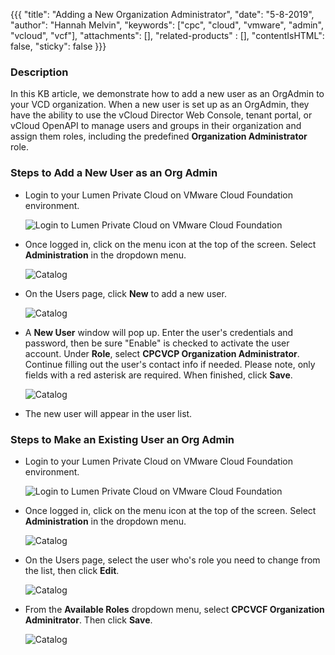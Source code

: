 {{{
  "title": "Adding a New Organization Administrator",
  "date": "5-8-2019",
  "author": "Hannah Melvin",
  "keywords": ["cpc", "cloud", "vmware", "admin", "vcloud", "vcf"],
  "attachments": [],
  "related-products" : [],
  "contentIsHTML": false,
  "sticky": false
}}}

### Description
In this KB article, we demonstrate how to add a new user as an OrgAdmin to your VCD organization. When a new user is set up as an OrgAdmin, they have the ability to use the vCloud Director Web Console, tenant portal, or vCloud OpenAPI to manage users and groups in their organization and assign them roles, including the predefined __Organization Administrator__ role.

### Steps to Add a New User as an Org Admin
* Login to your Lumen Private Cloud on VMware Cloud Foundation environment.

  ![Login to Lumen Private Cloud on VMware Cloud Foundation](../../images/dccf/login-html5.png)

* Once logged in, click on the menu icon at the top of the screen. Select __Administration__ in the dropdown menu.

  ![Catalog](../../images/dccf/adding-org-admin1.png)

* On the Users page, click __New__ to add a new user.

  ![Catalog](../../images/dccf/adding-org-admin2.png)

* A __New User__ window will pop up. Enter the user's credentials and password, then be sure "Enable" is checked to activate the user account. Under __Role__, select __CPCVCP Organization Administrator__. Continue filling out the user's contact info if needed. Please note, only fields with a red asterisk are required. When finished, click __Save__.

   ![Catalog](../../images/dccf/adding-org-admin3.png)

* The new user will appear in the user list.

### Steps to Make an Existing User an Org Admin

* Login to your Lumen Private Cloud on VMware Cloud Foundation environment.

  ![Login to Lumen Private Cloud on VMware Cloud Foundation](../../images/dccf/login-html5.png)

* Once logged in, click on the menu icon at the top of the screen. Select __Administration__ in the dropdown menu.

  ![Catalog](../../images/dccf/adding-org-admin1.png)

* On the Users page, select the user who's role you need to change from the list, then click __Edit__.

  ![Catalog](../../images/dccf/adding-org-admin4.png)

* From the __Available Roles__ dropdown menu, select __CPCVCF Organization Adminitrator__. Then click __Save__.

  ![Catalog](../../images/dccf/adding-org-admin5.png)
